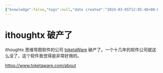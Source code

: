 ```yaml
---
{"knowledge":false,"tags":null,"date created":"2024-03-05T12:05:46+08:00","date modified":"2024-05-14T14:26:45+08:00","dg-publish":true,"permalink":"/card/ithoughtx破产了/","dgPassFrontmatter":true,"noteIcon":"2","created":"2024-03-05T12:05:46+08:00","updated":"2024-05-14T14:26:45+08:00"}
---
```



# ithoughtx 破产了

ithoughtx 思维导图软件的公司 [toketaWare](https://www.toketaware.com/) 破产了。一个十几年的软件公司就这么没了，这个软件我觉得是非常好用的。

https://www.toketaware.com/about
